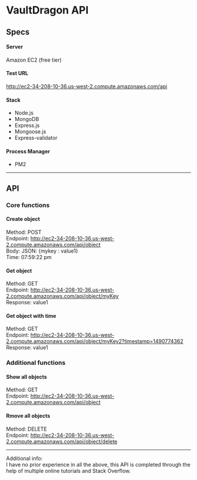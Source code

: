 # VaultDragon API

## Specs<br />
#### Server<br />
Amazon EC2 (free tier)<br />

#### Test URL<br />
http://ec2-34-208-10-36.us-west-2.compute.amazonaws.com/api<br />

#### Stack
- Node.js
- MongoDB
- Express.js
- Mongoose.js
- Express-validator

#### Process Manager<br />
- PM2<br />

---

## API<br />

### Core functions

#### Create object<br />
Method: POST<br />
Endpoint: http://ec2-34-208-10-36.us-west-2.compute.amazonaws.com/api/object<br />
Body: JSON: {mykey : value1}<br />
Time: 07:59:22 pm

#### Get object<br />
Method: GET<br />
Endpoint: http://ec2-34-208-10-36.us-west-2.compute.amazonaws.com/api/object/myKey<br />
Response: value1<br />

#### Get object with time<br />
Method: GET<br />
Endpoint: http://ec2-34-208-10-36.us-west-2.compute.amazonaws.com/api/object/myKey2?timestamp=1490774362<br />
Response: value1<br />

### Additional functions

#### Show all objects<br />
Method: GET<br />
Endpoint: http://ec2-34-208-10-36.us-west-2.compute.amazonaws.com/api/object<br />

#### Rmove all objects<br />
Method: DELETE<br />
Endpoint: http://ec2-34-208-10-36.us-west-2.compute.amazonaws.com/api/object/delete<br />

---
Additional info:<br />
I have no prior experience in all the above, this API is completed through the help of multiple online tutorials and Stack Overflow.
